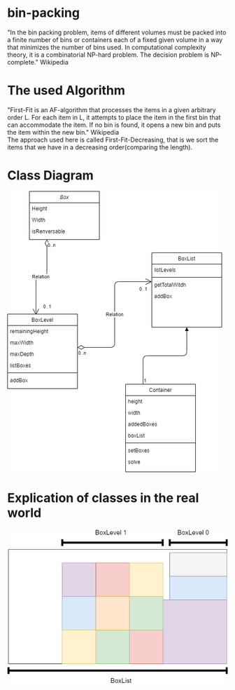 # bin-packing
"In the bin packing problem, items of different volumes must be packed into a finite number of bins or containers each of a fixed given volume in a way that minimizes the number of bins used. In computational complexity theory, it is a combinatorial NP-hard problem. The decision problem is NP-complete." Wikipedia
# The used Algorithm
"First-Fit is an AF-algorithm that processes the items in a given arbitrary order L. For each item in L, it attempts to place the item in the first bin that can accommodate the item. If no bin is found, it opens a new bin and puts the item within the new bin." Wikipedia <br/>
The approach used here is called First-Fit-Decreasing, that is we sort the items that we have in a decreasing order(comparing the length).
# Class Diagram
![classDiag](https://github.com/mozaw39/bin-packing/blob/main/project-diags/BinPacking2D_DiagClass.png)
# Explication of classes in the real world
![explication](https://github.com/mozaw39/bin-packing/blob/main/project-diags/RealWord_Classes.png)
